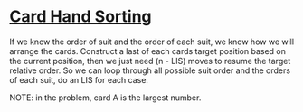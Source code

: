 # [Card Hand Sorting](https://open.kattis.com/problems/cardhand)

If we know the order of suit and the order of each suit, we know how we will arrange the cards. Construct a last of each cards target position based on the current position, then we just need (n - LIS) moves to resume the target relative order. So we can loop through all possible suit order and the orders of each suit, do an LIS for each case.

NOTE: in the problem, card A is the largest number.